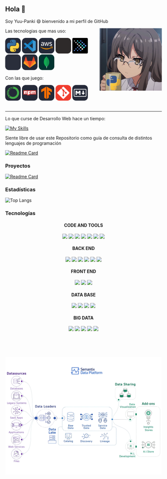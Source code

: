 ## Hola 👋

Soy Yuu-Panki :smile: bienvenido a mi perfil de GitHub

<picture> <img align="right" src="icon/anime.png" width = 200px></picture>

Las tecnologias que mas uso:


<div> 


<img src="icon/python.svg" width="50">
<img src="icon/vscode.svg" width="50">
<img src="icon/aws.svg" width="50">
<img src="icon/apacheairflow.svg" width="50">
<img src="icon/presto.svg" width="50">
<img src="icon/apachehive.svg" width="50">
<img src="icon/gitlab.svg" width="50">
<img src="icon/MongoDB.svg" width="50">

<br>

Con las que juego:

<img src="icon/anaconda.svg" width="50">
<img src="icon/Npm.svg" width="50">
<img src="icon/TensorFlow.svg" width="50">
<img src="icon/Git.svg" width="50">
<img src="icon/Markdown.svg" width="50">
</div>

<br>

<hr>

Lo que curse de Desarrollo Web hace un tiempo:

[![My Skills](https://skillicons.dev/icons?i=js,html,css,bootstrap,angular,nodejs,php,mysql)](https://skillicons.dev)

Siente libre de usar este Repositorio como guía de consulta de distintos lenguajes de programación

[![Readme Card](https://github-readme-stats.vercel.app/api/pin/?username=gianpieryup&repo=Apuntes&theme=dark)](https://github.com/gianpieryup/Apuntes)



### Proyectos

[![Readme Card](https://github-readme-stats.vercel.app/api/pin/?username=gianpieryup&repo=Hospital&theme=dark)](https://github.com/gianpieryup/Hospital)



### Estadísticas

![Top Langs](https://github-readme-stats.vercel.app/api/top-langs/?username=gianpieryup&layout=compact&theme=dark)



### Tecnologías

 <div align="center">
    <h4>CODE AND TOOLS</h4>
    <img src="https://img.shields.io/badge/-vscode-white?style=for-the-badge&logo=visualstudiocode&logoColor=blue">
    <img src="https://img.shields.io/badge/-Slack-white?style=for-the-badge&logo=slack&logoColor=blue">
    <img src="https://img.shields.io/badge/-notepad++-white?style=for-the-badge&logo=notepadplusplus">
    <img src="https://img.shields.io/badge/-DataGrip-black?style=for-the-badge&logo=datagrip">
    <img src="https://img.shields.io/badge/-atom-white?style=for-the-badge&logo=atom&logoColor=green">
    <img src="https://img.shields.io/badge/-Git-white?style=for-the-badge&logo=git">
    <img src="https://img.shields.io/badge/-Teams-white?style=for-the-badge&logo=microsoftteams&logoColor=blueviolet">

</div>


<div align="center">
    <h4>BACK END</h4>
    <img src="https://img.shields.io/badge/-node-white?style=for-the-badge&logo=nodedotjs">
    <img src="https://img.shields.io/badge/-express-black?style=for-the-badge&logo=express">
    <img src="https://img.shields.io/badge/-npm-white?style=for-the-badge&logo=npm">
    <img src="https://img.shields.io/badge/-python-white?style=for-the-badge&logo=python">
    <img src="https://img.shields.io/badge/-spyder-e61919?style=for-the-badge&logo=spyderide">
    <img src="https://img.shields.io/badge/-php-white?style=for-the-badge&logo=php">
</div>




<div align="center">
    <h4>FRONT END</h4>
    <img src="https://img.shields.io/badge/-HTML5-e34f26?style=for-the-badge&logo=html5&logoColor=white">
    <img src="https://img.shields.io/badge/-CSS3-1572b6?style=for-the-badge&logo=css3&logoColor=white">
    <img src="https://img.shields.io/badge/-JavaScript-323330?style=for-the-badge&logo=javascript&logoColor=f7df1e">
</div>



<div align="center">
    <h4>DATA BASE</h4>
    <img src="https://img.shields.io/badge/-Mysql-1572b6?style=for-the-badge&logo=mysql&logoColor=white">
    <img src="https://img.shields.io/badge/-sqlserver-inactive?style=for-the-badge&logo=microsoftsqlserver">
    <img src="https://img.shields.io/badge/-sqlite-323330?style=for-the-badge&logo=sqlite">
    <img src="https://img.shields.io/badge/-mongodb-white?style=for-the-badge&logo=mongodb">
</div>

<div align="center">
    <h4>BIG DATA</h4>
    <img src="https://img.shields.io/badge/-AWS-orange?style=for-the-badge&logo=amazonaws">
    <img src="https://img.shields.io/badge/-Airflow-white?style=for-the-badge&logo=apacheairflow&logoColor=01A11F">
    <img src="https://img.shields.io/badge/-Hive-white?style=for-the-badge&logo=apachehive">
    <img src="https://img.shields.io/badge/-Oracle-white?style=for-the-badge&logo=oracle&logoColor=green">
    <img src="https://img.shields.io/badge/-Databricks-white?style=for-the-badge&logo=databricks">
</div>

<br><br><br>
<div align="center">
    <img src="smtx-data-platform.gif">
</div>
